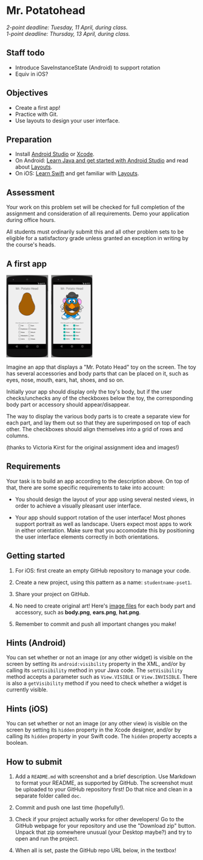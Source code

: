 # Mr. Potatohead

*2-point deadline: Tuesday, 11 April, during class.*  
*1-point deadline: Thursday, 13 April, during class.*

## Staff todo

- Introduce SaveInstanceState (Android) to support rotation
- Equiv in iOS?

## Objectives

- Create a first app!
- Practice with Git.
- Use layouts to design your user interface.

## Preparation

- Install [Android Studio](https://developer.android.com/sdk/index.html) or [Xcode](https://itunes.apple.com/nl/app/xcode/id497799835).
- On Android: [Learn Java and get started with Android Studio](/android/getting-started) and read about [Layouts](/android/layouts).
- On iOS: [Learn Swift](/ios/getting-started) and get familiar with [Layouts](/ios/layouts).

## Assessment

Your work on this problem set will be checked for full completion of the assignment and consideration of all requirements. Demo your application during office hours.

All students must ordinarily submit this and all other problem sets to be eligible for a satisfactory grade unless granted an exception in writing by the course's heads.

## A first app

![Screenshot of Mr. Potato Head](potato.png)

Imagine an app that displays a "Mr. Potato Head" toy on the screen. The toy has several accessories and body parts that can be placed on it, such as eyes, nose, mouth, ears, hat, shoes, and so on.

Initially your app should display only the toy's body, but if the user checks/unchecks any of the checkboxes below the toy, the corresponding body part or accessory should appear/disappear.

The way to display the various body parts is to create a separate view for each part, and lay them out so that they are superimposed on top of each other. The checkboxes should align themselves into a grid of rows and columns.

(thanks to Victoria Kirst for the original assignment idea and images!)

## Requirements

Your task is to build an app according to the description above. On top of that, there are some specific requirements to take into account:

- You should design the layout of your app using several nested views, in order to achieve a visually pleasant user interface.

- Your app should support rotation of the user interface! Most phones support portrait as well as landscape. Users expect most apps to work in either orientation. Make sure that you accomodate this by positioning the user interface elements correctly in both orientations.

## Getting started

1. For iOS: first create an empty GitHub repository to manage your code.

2. Create a new project, using this pattern as a name: `studentname-pset1`. 

3. Share your project on GitHub.

4. No need to create original art! Here's [image files](mr-potato-head-images.zip) for each body part and accessory, such as **body.png**, **ears.png**, **hat.png**.

5. Remember to commit and push all important changes you make! 

## Hints (Android)

You can set whether or not an image (or any other widget) is visible on the screen by setting its `android:visibility` property in the XML, and/or by calling its `setVisibility` method in your Java code. The `setVisibility` method accepts a parameter such as `View.VISIBLE` or `View.INVISIBLE`. There is also a `getVisibility` method if you need to check whether a widget is currently visible.

## Hints (iOS)

You can set whether or not an image (or any other view) is visible on the screen by setting its `hidden` property in the Xcode designer, and/or by calling its `hidden` property in your Swift code. The `hidden` property accepts a boolean.

## How to submit

1. Add a `README.md` with screenshot and a brief description. Use Markdown to format your README, as supported by GitHub. The screenshot must be uploaded to your GitHub repository first! Do that nice and clean in a separate folder called `doc`.

2. Commit and push one last time (hopefully!).

3. Check if your project actually works for other developers! Go to the GitHub webpage for your repository and use the "Download zip" button. Unpack that zip somewhere unusual (your Desktop maybe?) and try to open and run the project.

4. When all is set, paste the GitHub repo URL below, in the textbox!
